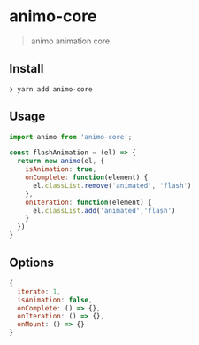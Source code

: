 # animo-core

> animo animation core.

## Install

```
❯ yarn add animo-core
```

## Usage

```js
import animo from 'animo-core';

const flashAnimation = (el) => {
  return new animo(el, {
    isAnimation: true,
    onComplete: function(element) {
      el.classList.remove('animated', 'flash')
    },
    onIteration: function(element) {
      el.classList.add('animated','flash')
    }
  })
}
```

## Options

```js
{
  iterate: 1,
  isAnimation: false,
  onComplete: () => {},
  onIteration: () => {},
  onMount: () => {}
}
```
